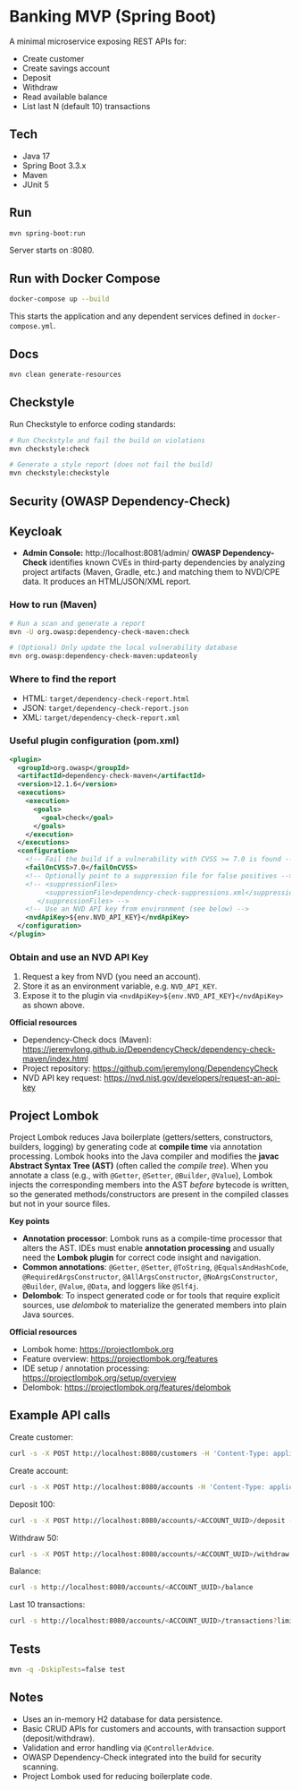 # Banking MVP (Spring Boot)

A minimal microservice exposing REST APIs for:
- Create customer
- Create savings account
- Deposit
- Withdraw
- Read available balance
- List last N (default 10) transactions

## Tech
- Java 17
- Spring Boot 3.3.x
- Maven
- JUnit 5

## Run
```bash
mvn spring-boot:run
```
Server starts on :8080.

## Run with Docker Compose
```bash
docker-compose up --build
```
This starts the application and any dependent services defined in `docker-compose.yml`.

## Docs
```bash
mvn clean generate-resources
```

## Checkstyle

Run Checkstyle to enforce coding standards:

```bash
# Run Checkstyle and fail the build on violations
mvn checkstyle:check

# Generate a style report (does not fail the build)
mvn checkstyle:checkstyle
```

## Security (OWASP Dependency-Check)
## Keycloak

- **Admin Console:** http://localhost:8081/admin/
**OWASP Dependency-Check** identifies known CVEs in third‑party dependencies by analyzing project artifacts (Maven, Gradle, etc.) and matching them to NVD/CPE data. It produces an HTML/JSON/XML report.

### How to run (Maven)
```bash
# Run a scan and generate a report
mvn -U org.owasp:dependency-check-maven:check

# (Optional) Only update the local vulnerability database
mvn org.owasp:dependency-check-maven:updateonly
```

### Where to find the report
- HTML: `target/dependency-check-report.html`
- JSON: `target/dependency-check-report.json`
- XML:  `target/dependency-check-report.xml`

### Useful plugin configuration (pom.xml)
```xml
<plugin>
  <groupId>org.owasp</groupId>
  <artifactId>dependency-check-maven</artifactId>
  <version>12.1.6</version>
  <executions>
    <execution>
      <goals>
        <goal>check</goal>
      </goals>
    </execution>
  </executions>
  <configuration>
    <!-- Fail the build if a vulnerability with CVSS >= 7.0 is found -->
    <failOnCVSS>7.0</failOnCVSS>
    <!-- Optionally point to a suppression file for false positives -->
    <!-- <suppressionFiles>
         <suppressionFile>dependency-check-suppressions.xml</suppressionFile>
       </suppressionFiles> -->
    <!-- Use an NVD API key from environment (see below) -->
    <nvdApiKey>${env.NVD_API_KEY}</nvdApiKey>
  </configuration>
</plugin>
```

### Obtain and use an NVD API Key
1. Request a key from NVD (you need an account).
2. Store it as an environment variable, e.g. `NVD_API_KEY`.
3. Expose it to the plugin via `<nvdApiKey>${env.NVD_API_KEY}</nvdApiKey>` as shown above.


**Official resources**
- Dependency-Check docs (Maven): https://jeremylong.github.io/DependencyCheck/dependency-check-maven/index.html
- Project repository: https://github.com/jeremylong/DependencyCheck
- NVD API key request: https://nvd.nist.gov/developers/request-an-api-key


## Project Lombok

Project Lombok reduces Java boilerplate (getters/setters, constructors, builders, logging) by generating code at **compile time** via annotation processing. Lombok hooks into the Java compiler and modifies the **javac Abstract Syntax Tree (AST)** (often called the *compile tree*). When you annotate a class (e.g., with `@Getter`, `@Setter`, `@Builder`, `@Value`), Lombok injects the corresponding members into the AST *before* bytecode is written, so the generated methods/constructors are present in the compiled classes but not in your source files.

**Key points**
- **Annotation processor**: Lombok runs as a compile-time processor that alters the AST. IDEs must enable **annotation processing** and usually need the **Lombok plugin** for correct code insight and navigation.
- **Common annotations**: `@Getter`, `@Setter`, `@ToString`, `@EqualsAndHashCode`, `@RequiredArgsConstructor`, `@AllArgsConstructor`, `@NoArgsConstructor`, `@Builder`, `@Value`, `@Data`, and loggers like `@Slf4j`.
- **Delombok**: To inspect generated code or for tools that require explicit sources, use *delombok* to materialize the generated members into plain Java sources.

**Official resources**
- Lombok home: https://projectlombok.org
- Feature overview: https://projectlombok.org/features
- IDE setup / annotation processing: https://projectlombok.org/setup/overview
- Delombok: https://projectlombok.org/features/delombok



## Example API calls

Create customer:
```bash
curl -s -X POST http://localhost:8080/customers -H 'Content-Type: application/json' -d '{"name":"Alice","email":"alice@example.com"}'
```

Create account:
```bash
curl -s -X POST http://localhost:8080/accounts -H 'Content-Type: application/json' -d '{"customerId":"<CUSTOMER_UUID>"}'
```

Deposit 100:
```bash
curl -s -X POST http://localhost:8080/accounts/<ACCOUNT_UUID>/deposit -H 'Content-Type: application/json' -d '{"amount":100}'
```

Withdraw 50:
```bash
curl -s -X POST http://localhost:8080/accounts/<ACCOUNT_UUID>/withdraw -H 'Content-Type: application/json' -d '{"amount":50}'
```

Balance:
```bash
curl -s http://localhost:8080/accounts/<ACCOUNT_UUID>/balance
```

Last 10 transactions:
```bash
curl -s http://localhost:8080/accounts/<ACCOUNT_UUID>/transactions?limit=10
```

## Tests
```bash
mvn -q -DskipTests=false test
```

## Notes
- Uses an in-memory H2 database for data persistence.
- Basic CRUD APIs for customers and accounts, with transaction support (deposit/withdraw).
- Validation and error handling via `@ControllerAdvice`.
- OWASP Dependency-Check integrated into the build for security scanning.
- Project Lombok used for reducing boilerplate code.
